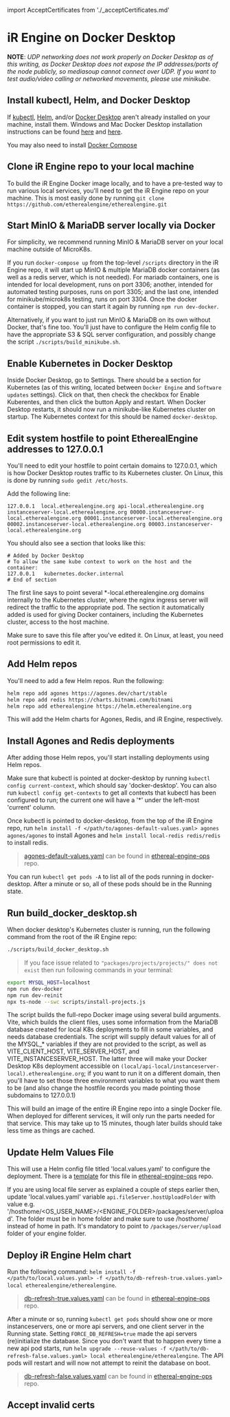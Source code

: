 import AcceptCertificates from './_acceptCertificates.md'

# iR Engine on Docker Desktop
**NOTE**: _UDP networking does not work properly on Docker Desktop as of this writing, as Docker Desktop does not expose the IP addresses/ports of the node publicly, so mediasoup cannot connect over UDP. If you want to test audio/video calling or networked movements, please use minikube._

## Install kubectl, Helm, and Docker Desktop
If [kubectl](https://kubernetes.io/docs/tasks/tools/), [Helm](https://helm.sh/docs/intro/install/), and/or [Docker Desktop](https://docs.docker.com/desktop/install/linux-install/) aren't already installed on your machine, install them. Windows and Mac Docker Desktop installation instructions can be found [here](https://docs.docker.com/desktop/install/windows-install/) and [here](https://docs.docker.com/desktop/install/mac-install/).

You may also need to install [Docker Compose](https://docs.docker.com/compose/install/)

## Clone iR Engine repo to your local machine
To build the iR Engine Docker image locally, and to have a pre-tested way to run various local
services, you'll need to get the iR Engine repo on your machine. This is most easily
done by running `git clone https://github.com/etherealengine/etherealengine.git`

## Start MinIO & MariaDB server locally via Docker

For simplicity, we recommend running MinIO & MariaDB server on your local machine outside of MicroK8s.

If you run `docker-compose up` from the top-level `/scripts` directory in the iR Engine repo, it will start up MinIO & multiple MariaDB docker containers (as well as a redis server, which is not needed). For mariadb containers, one is intended for local development, runs on port 3306; another, intended for automated testing purposes, runs on port 3305; and the last one, intended for minikube/microk8s testing, runs on port 3304. Once the docker container is stopped, you can start it again by running `npm run dev-docker`.

Alternatively, if you want to just run MinIO & MariaDB on its own without Docker, that's fine too. You'll just have to configure the Helm config file to have the appropriate S3 & SQL server configuration, and possibly change the script `./scripts/build_minikube.sh`.

## Enable Kubernetes in Docker Desktop
Inside Docker Desktop, go to Settings. There should be a section for Kubernetes (as of this writing, located
between `Docker Engine` and `Software updates` settings). Click on that, then check the checkbox for Enable Kuberentes,
and then click the button Apply and restart. When Docker Desktop restarts, it should now run a minikube-like Kubernetes
cluster on startup. The Kubernetes context for this should be named `docker-desktop`.

## Edit system hostfile to point EtherealEngine addresses to 127.0.0.1
You'll need to edit your hostfile to point certain domains to 127.0.0.1, which is how Docker Desktop routes traffic
to its Kubernetes cluster. On Linux, this is done by running `sudo gedit /etc/hosts`.

Add the following line:

```
127.0.0.1  local.etherealengine.org api-local.etherealengine.org instanceserver-local.etherealengine.org 00000.instanceserver-local.etherealengine.org 00001.instanceserver-local.etherealengine.org 00002.instanceserver-local.etherealengine.org 00003.instanceserver-local.etherealengine.org
```

You should also see a section that looks like this:

```
# Added by Docker Desktop
# To allow the same kube context to work on the host and the container:
127.0.0.1	kubernetes.docker.internal
# End of section
```

The first line says to point several *-local.etherealengine.org domains internally to the Kubernetes cluster,
where the nginx ingress server will redirect the traffic to the appropriate pod.
The section it automatically added is used for giving Docker containers, including the Kubernetes cluster,
access to the host machine.

Make sure to save this file after you've edited it. On Linux, at least, you need root permissions
to edit it.

## Add Helm repos
You'll need to add a few Helm repos. Run the following:

```bash
helm repo add agones https://agones.dev/chart/stable
helm repo add redis https://charts.bitnami.com/bitnami
helm repo add etherealengine https://helm.etherealengine.org
```

This will add the Helm charts for Agones, Redis, and iR Engine, respectively.

## Install Agones and Redis deployments
After adding those Helm repos, you'll start installing deployments using Helm repos.

Make sure that kubectl is pointed at docker-desktop by running `kubectl config current-context`,
which should say 'docker-desktop'. You can also run `kubectl config get-contexts` to get all contexts
that kubectl has been configured to run; the current one will have a '*' under the left-most
'current' column.

Once kubectl is pointed to docker-desktop, from the top of the iR Engine repo, run
`helm install -f </path/to/agones-default-values.yaml> agones agones/agones` to install Agones
and `helm install local-redis redis/redis` to install redis.

> [agones-default-values.yaml](https://github.com/EtherealEngine/ethereal-engine-ops/blob/master/configs/agones-default-values.yaml) can be found in [ethereal-engine-ops](https://github.com/EtherealEngine/ethereal-engine-ops) repo.

You can run `kubectl get pods -A` to list all of the pods running in docker-desktop. After a minute or so,
all of these pods should be in the Running state.

## Run build_docker_desktop.sh
When docker desktop's Kubernetes cluster is running, run the following command from the root of the iR Engine repo:

```bash
./scripts/build_docker_desktop.sh
```

> If you face issue related to `"packages/projects/projects/" does not exist` then run following commands in your terminal:

```bash
export MYSQL_HOST=localhost
npm run dev-docker
npm run dev-reinit
npx ts-node --swc scripts/install-projects.js
```

The script builds the full-repo Docker image using several build arguments. Vite, which builds
the client files, uses some information from the MariaDB database created for local K8s deployments
to fill in some variables, and needs database credentials. The script will supply default values
for all of the MYSQL_* variables if they are not provided to the script, as well as VITE_CLIENT_HOST,
VITE_SERVER_HOST, and VITE_INSTANCESERVER_HOST. The latter three will make your Docker Desktop K8s deployment
accessible on `(local/api-local/instanceserver-local).etherealengine.org`; if you want to run it on a different
domain, then you'll have to set those three environment variables to what you want them to be (and also
change the hostfile records you made pointing those subdomains to 127.0.0.1)

This will build an image of the entire iR Engine repo into a single Docker file. When deployed for
different services, it will only run the parts needed for that service. This may take up to 15 minutes,
though later builds should take less time as things are cached.

## Update Helm Values File

This will use a Helm config file titled 'local.values.yaml' to configure the deployment. There is
a [template](https://github.com/EtherealEngine/ethereal-engine-ops/blob/master/configs/local.dockerdesktop.template.values.yaml) for this file in [ethereal-engine-ops](https://github.com/EtherealEngine/ethereal-engine-ops) repo.

If you are using local file server as explained a couple of steps earlier then, update 'local.values.yaml' variable `api.fileServer.hostUploadFolder` with value e.g. '/hosthome/\<OS_USER_NAME\>/\<ENGINE_FOLDER\>/packages/server/upload'. The folder must be in home folder and make sure to use /hosthome/ instead of home in path. It's mandatory to point to `/packages/server/upload` folder of your engine folder.

## Deploy iR Engine Helm chart
Run the following command: `helm install -f </path/to/local.values.yaml> -f </path/to/db-refresh-true.values.yaml> local etherealengine/etherealengine`.

> [db-refresh-true.values.yaml](https://github.com/EtherealEngine/ethereal-engine-ops/blob/master/configs/db-refresh-true.values.yaml) can be found in [ethereal-engine-ops](https://github.com/EtherealEngine/ethereal-engine-ops) repo.

After a minute or so, running `kubectl get pods` should show one or more instanceservers, one or more api
servers, and one client server in the Running state. Setting `FORCE_DB_REFRESH=true` made the api servers
(re)initialize the database. Since you don't want that to happen every time a new api pod starts, run
`helm upgrade --reuse-values -f </path/to/db-refresh-false.values.yaml> local etherealengine/etherealengine`.
The API pods will restart and will now not attempt to reinit the database on boot.

> [db-refresh-false.values.yaml](https://github.com/EtherealEngine/ethereal-engine-ops/blob/master/configs/db-refresh-false.values.yaml) can be found in [ethereal-engine-ops](https://github.com/EtherealEngine/ethereal-engine-ops) repo.

## Accept invalid certs

<AcceptCertificates />
